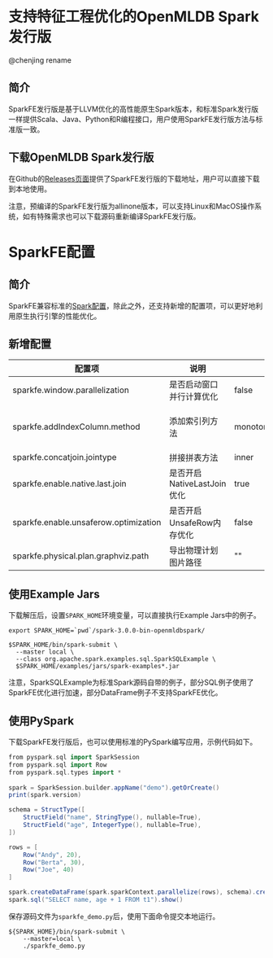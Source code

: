 # 支持特征工程优化的OpenMLDB Spark发行版

@chenjing rename

## 简介

SparkFE发行版是基于LLVM优化的高性能原生Spark版本，和标准Spark发行版一样提供Scala、Java、Python和R编程接口，用户使用SparkFE发行版方法与标准版一致。

## 下载OpenMLDB Spark发行版

在Github的[Releases页面](https://github.com/4paradigm/Spark/releases)提供了SparkFE发行版的下载地址，用户可以直接下载到本地使用。

注意，预编译的SparkFE发行版为allinone版本，可以支持Linux和MacOS操作系统，如有特殊需求也可以下载源码重新编译SparkFE发行版。

# SparkFE配置

## 简介

SparkFE兼容标准的[Spark配置](https://spark.apache.org/docs/latest/configuration.html)，除此之外，还支持新增的配置项，可以更好地利用原生执行引擎的性能优化。

## 新增配置

| 配置项                                | 说明                       | 默认值                    | 备注                                                         |
| ------------------------------------- | -------------------------- | ------------------------- | ------------------------------------------------------------ |
| sparkfe.window.parallelization        | 是否启动窗口并行计算优化   | false                     | 窗口并行计算可提高集群利用率但增加计算节点                   |
| sparkfe.addIndexColumn.method         | 添加索引列方法             | monotonicallyIncreasingId | 可选方法为zipWithUniqueId, zipWithIndex, monotonicallyIncreasingId |
| sparkfe.concatjoin.jointype           | 拼接拼表方法               | inner                     | 可选方法为inner, left, last                                  |
| sparkfe.enable.native.last.join       | 是否开启NativeLastJoin优化 | true                      | 相比基于LeftJoin实现性能更高                                 |
| sparkfe.enable.unsaferow.optimization | 是否开启UnsafeRow内存优化  | false                     | 开启后降低编解码开销，目前部分复杂类型不支持                 |
| sparkfe.physical.plan.graphviz.path   | 导出物理计划图片路径       | ""                        | 默认不导出图片文件                                           |



## 使用Example Jars

下载解压后，设置`SPARK_HOME`环境变量，可以直接执行Example Jars中的例子。

```
export SPARK_HOME=`pwd`/spark-3.0.0-bin-openmldbspark/

$SPARK_HOME/bin/spark-submit \
  --master local \
  --class org.apache.spark.examples.sql.SparkSQLExample \
  $SPARK_HOME/examples/jars/spark-examples*.jar
```

注意，SparkSQLExample为标准Spark源码自带的例子，部分SQL例子使用了SparkFE优化进行加速，部分DataFrame例子不支持SparkFE优化。

## 使用PySpark

下载SparkFE发行版后，也可以使用标准的PySpark编写应用，示例代码如下。

```scala
from pyspark.sql import SparkSession
from pyspark.sql import Row
from pyspark.sql.types import *
 
spark = SparkSession.builder.appName("demo").getOrCreate()
print(spark.version)

schema = StructType([
    StructField("name", StringType(), nullable=True),
    StructField("age", IntegerType(), nullable=True),
])

rows = [
    Row("Andy", 20),
    Row("Berta", 30),
    Row("Joe", 40)
]

spark.createDataFrame(spark.sparkContext.parallelize(rows), schema).createOrReplaceTempView("t1")
spark.sql("SELECT name, age + 1 FROM t1").show()

```

保存源码文件为`sparkfe_demo.py`后，使用下面命令提交本地运行。

```
${SPARK_HOME}/bin/spark-submit \
    --master=local \
    ./sparkfe_demo.py
```

